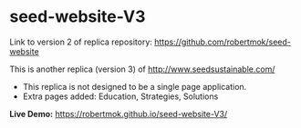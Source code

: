 # seed-website-V3

Link to version 2 of replica repository: https://github.com/robertmok/seed-website

This is another replica (version 3) of http://www.seedsustainable.com/

- This replica is not designed to be a single page application.
- Extra pages added: Education, Strategies, Solutions 

**Live Demo:** https://robertmok.github.io/seed-website-V3/
